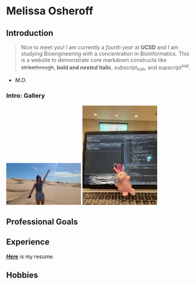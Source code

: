 # Melissa Osheroff
## Introduction
> Nice to meet you! I am currently a *fourth year* at **UCSD** and I am studying Bioengineering with a concentration in Bioinformatics. This is a website to demonstrate core markdown constructs like ~~strikethrough~~, **bold and *nested* italic**, subscript<sub>sub</sub>, and supscript<sup>sup</sup>.
- *M.O.*

### Intro: Gallery
<picture>
  <img alt="Me" src="PHOTO-2024-03-29-15-04-41 (1).jpg" width="200">
</picture>
<picture>
 <img alt="bunny" src="70423336282__DE581140-A682-4ED2-9A68-5F70BB2B5070.jpg" width="200">
</picture>

## Professional Goals
## Experience 
[***Here***](https://drive.google.com/file/d/1C4S_4A7KjHSumRafDZuZHzzaKnhjhFov/view?usp=drive_link) is my resume.
## Hobbies


